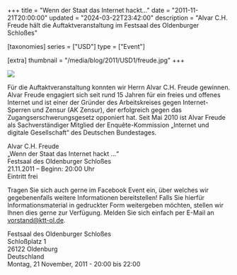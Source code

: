 +++
title = "Wenn der Staat das Internet hackt..."
date = "2011-11-21T20:00:00"
updated = "2024-03-22T23:42:00"
description = "Alvar C.H. Freude hält die Auftaktveranstaltung im Festsaal des Oldenburger Schloßes"

[taxonomies]
series = ["USD"]
type = ["Event"]

[extra]
thumbnail = "/media/blog/2011/USD1/freude.jpg"
+++

![](/media/blog/2011/USD1/freude.jpg)

Für die Auftaktveranstaltung konnten wir Herrn Alvar C.H. Freude gewinnen. Alvar Freude engagiert sich seit rund 15
Jahren für ein freies und offenes Internet und ist einer der Gründer des Arbeitskreises gegen Internet-Sperren und
Zensur (AK Zensur), der erfolgreich gegen das Zugangserschwerungsgesetz opponiert hat. Seit Mai 2010 ist Alvar Freude
als Sachverständiger Mitglied der Enquête-Kommission „Internet und digitale Gesellschaft“ des Deutschen Bundestages.

Alvar C.H. Freude  
„Wenn der Staat das Internet hackt ...“  
Festsaal des Oldenburger Schloßes  
21.11.2011 – Beginn: 20:00 Uhr  
Eintritt frei  

Tragen Sie sich auch gerne im Facebook Event ein, über welches wir
gegebenenfalls weitere Informationen bereitstellen! Falls Sie hierfür
Informationsmaterial in gedruckter Form weitergeben möchten, stellen wir Ihnen
dies gerne zur Verfügung. Melden Sie sich einfach per E-Mail an [vorstand@ktt-ol.de](mailto:vorstand@ktt-ol.de).

Festsaal des Oldenburger Schloßes  
Schloßplatz 1  
26122 Oldenburg  
Deutschland  
Montag, 21 November, 2011 - 20:00 bis 22:00



